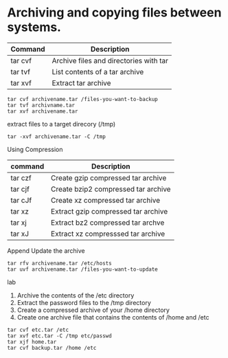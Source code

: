 # Archiving and copying files between systems.

Command | Description 
--------|------------
tar cvf |Archive files and directories with tar
tar tvf |List contents of a tar archive
tar xvf |Extract tar archive

```
tar cvf archivename.tar /files-you-want-to-backup
tar tvf archivname.tar
tar xvf archivename.tar
```
extract files to a target direcory (/tmp)
```
tar -xvf archivename.tar -C /tmp
```

Using Compression

command | Description
--------|------------
tar czf |Create gzip compressed tar archive
tar cjf |Create bzip2 compressed tar archive
tar cJf |Create xz compressed tar archive
tar xz |Extract gzip compressed tar archive
tar xj |Extract bz2 compressed tar archve
tar xJ |Extract xz compresssed tar archive

Append Update the archive

```
tar rfv archivename.tar /etc/hosts
tar uvf archivename.tar /files-you-want-to-update
```

lab

1. Archive the contents of the /etc directory
2. Extract the password files to the /tmp directory
3. Create a compressed archive of your /home directory
4. Create one archive file that contains the contents of /home and /etc

```
tar cvf etc.tar /etc
tar xvf etc.tar -C /tmp etc/passwd
tar xjf home.tar 
tar cvf backup.tar /home /etc
```
